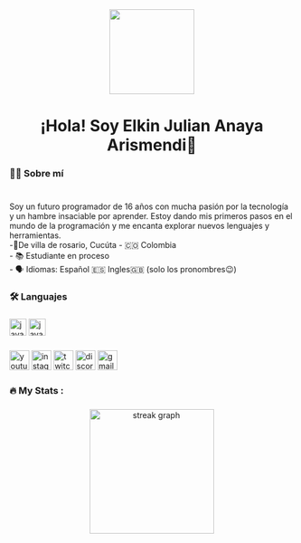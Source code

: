<div align="center">
  <img height="150" src="https://lh3.googleusercontent.com/a-/ALV-UjWA6jlkdkmro45gwfqwWr8prZNSyn1FVGOulfleIoqHzfVebQNWMCrLddk_VfJZQPP0DaTx3PsjUsJqBm8AG6DTX8iPbplJtu3rfrJFkmqLMulWMAWjsLOqa7IwqmqkfwnN8Etcib89RUp5MEXZHXGdgZmGrF7wTUi7horAqnbpi7tM3eokXQ8DeRNjVwf7vnyr1vU989q8Vvun8Wg3j01rIwn7fQlRzD07f72D6g2oA5KEwzkvWt6-1fL6tARHi-sgj8FoBXdHitzNCuK_vGwgjvQ2X1U-smPhBDW04bKuWz4UaEQaadEAJTjaDnQzRelzka8_HkniTfZkX0YJVo-AvAXzBAc-Cevp7sefA_fPaRjG5Gk32LFoB0jrc57-gNO9W6INwPTuzewDIXW0JzjYU9wCRpes71yQu1itmZ6brgwiMJWI92FOhJo-IIuv2krEEolOP8pYUlrowpW8Qem9RZhg5ReVzfqtc5X6cNupzrt-JUMF08MZVdWhfyPtmeSdZKUFs7EF92DWgCc-q6sqCW3-OOdL-kIwoTB1erxn6ptgzzb2psGMBooObeq93P05ARTbSyAEjx9dBwyHp_VQkD6VAq8RvpaBJhCspHTlo5-pmyicTdhDJFLasevq80gmn-fYyO4r5zpNOORJIMlwIvLAGHbps97w3Y_gsNZomaQ7Av7p8nQddA_rM04BxYlpncR_l1GiT05MKYp52bt1pqT1mSwxwB68iJ7Aed2nClte1lSvzP-VvNVJu_EgT0a2Pvm4rDoKzPDaLThNkAdY3n6G_AH3uaG4R-vLVhTUNbtAXQjMeablI3SGxwvfzSXdr7mSbpN_qhUzzNpOYqyp9hVj5NxZUgODaUGNMC4nk8R_YNEMSqQdRpNzKCWps60i4Cs9RdTd9QbBCj8ALgnfQThkgdjlAX3yObjJRoQo2gc4ZJ58DsxVUPyKsUGtNKBf63rEC4sH2toqEELSEt8G=s288-c-no"/>
  
###

<h1 align="center">¡Hola! Soy Elkin Julian Anaya Arismendi👋</h1>

###

<h3 align="left">👩‍💻  Sobre mí</h3>

###
<p align="left"> <br> Soy un futuro programador de 16 años con mucha pasión por la tecnología y un hambre insaciable por aprender. Estoy dando mis primeros pasos en el mundo de la programación y me encanta explorar nuevos lenguajes y herramientas.<br>-📍De villa de rosario, Cucúta - 🇨🇴 Colombia<br>- 📚 Estudiante en proceso<br>- 🗣️ Idiomas: Español 🇪🇸 Ingles🇬🇧 (solo los pronombres😉)</p>

<div>

###

<h3 align="left">🛠 Languajes</h3>

###

<div align="left">
<img src="https://cdn.jsdelivr.net/gh/devicons/devicon/icons/javascript/javascript-original.svg" height="30" alt="javascript logo"  />
<img src="https://upload.wikimedia.org/wikipedia/commons/thumb/c/c2/GitHub_Invertocat_Logo.svg/1200px-GitHub_Invertocat_Logo.svg.png" height="30" alt="javascript logo"  />
</div>


###


<div align="left">
  <img src="https://img.shields.io/static/v1?message=Youtube&logo=youtube&label=&color=FF0000&logoColor=white&labelColor=&style=for-the-badge" height="35" alt="youtube logo"  />
  <img src="https://img.shields.io/static/v1?message=Instagram&logo=instagram&label=&color=E4405F&logoColor=white&labelColor=&style=for-the-badge" height="35" alt="instagram logo"  />
  <img src="https://img.shields.io/static/v1?message=Twitch&logo=twitch&label=&color=9146FF&logoColor=white&labelColor=&style=for-the-badge" height="35" alt="twitch logo"  />
  <img src="https://img.shields.io/static/v1?message=Discord&logo=discord&label=&color=7289DA&logoColor=white&labelColor=&style=for-the-badge" height="35" alt="discord logo"  />
  <img src="https://img.shields.io/static/v1?message=Gmail&logo=gmail&label=&color=D14836&logoColor=white&labelColor=&style=for-the-badge" height="35" alt="gmail logo"  />
</div>

<h3 align="left">🔥   My Stats :</h3>

###

<div align="center">
  <img src="https://streak-stats.demolab.com?user=elkin1709&locale=en&mode=daily&theme=dark&hide_border=false&border_radius=5&order=3" height="220" alt="streak graph"  />
</div>

###